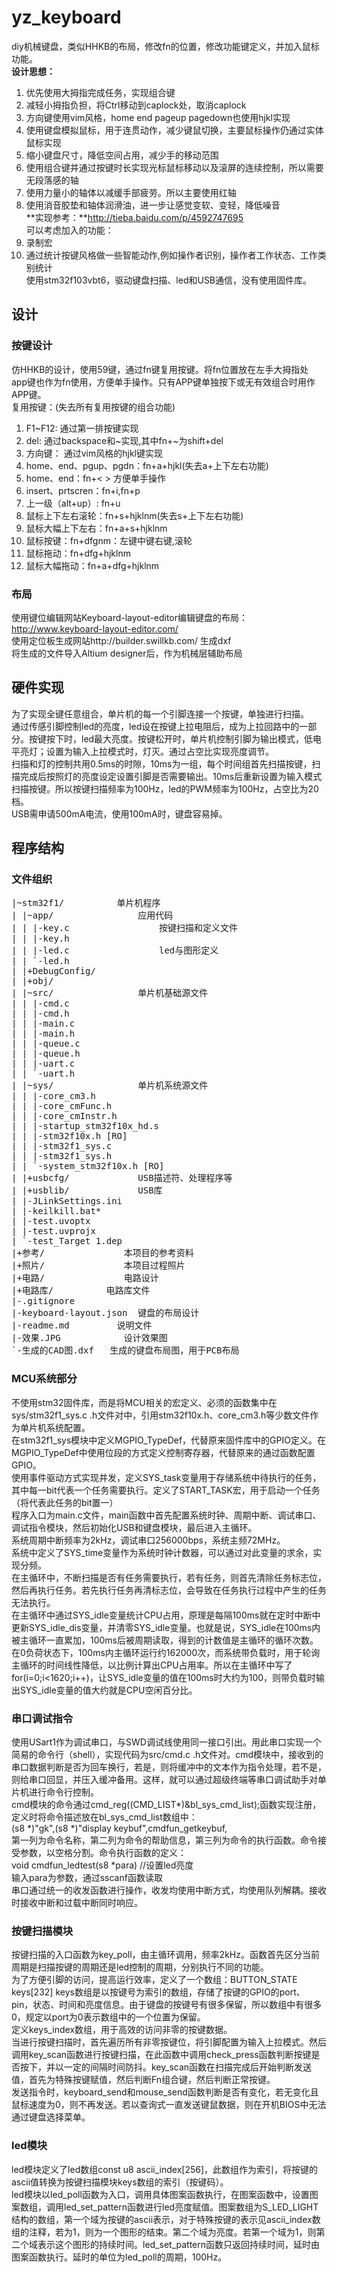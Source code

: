 yz_keyboard
========

diy机械键盘，类似HHKB的布局，修改fn的位置，修改功能键定义，并加入鼠标功能。  
**设计思想：**  
1. 优先使用大拇指完成任务，实现组合键  
2. 减轻小拇指负担，将Ctrl移动到caplock处，取消caplock  
3. 方向键使用vim风格，home end pageup pagedown也使用hjkl实现  
4. 使用键盘模拟鼠标，用于连贯动作，减少键鼠切换，主要鼠标操作仍通过实体鼠标实现  
5. 缩小键盘尺寸，降低空间占用，减少手的移动范围  
6. 使用组合键并通过按键时长实现光标鼠标移动以及滚屏的连续控制，所以需要无段落感的轴  
7. 使用力量小的轴体以减缓手部疲劳。所以主要使用红轴  
8. 使用消音胶垫和轴体润滑油，进一步让感觉变软、变轻，降低噪音  
**实现参考：**http://tieba.baidu.com/p/4592747695  
可以考虑加入的功能：  
1. 录制宏  
2. 通过统计按键风格做一些智能动作,例如操作者识别，操作者工作状态、工作类别统计  
使用stm32f103vbt6，驱动键盘扫描、led和USB通信，没有使用固件库。  

## 设计  
### 按键设计  
仿HHKB的设计，使用59键，通过fn键复用按键。将fn位置放在左手大拇指处  
app键也作为fn使用，方便单手操作。只有APP键单独按下或无有效组合时用作APP键。  
复用按键：(失去所有复用按键的组合功能)  
1. F1~F12: 通过第一排按键实现  
2. del: 通过backspace和~实现,其中fn+~为shift+del  
3. 方向键： 通过vim风格的hjkl键实现  
4. home、end、pgup、pgdn：fn+a+hjkl(失去a+上下左右功能)  
5. home、end：fn+< > 方便单手操作  
6. insert、prtscren：fn+i,fn+p  
7. 上一级（alt+up）: fn+u  
8. 鼠标上下左右滚轮：fn+s+hjklnm(失去s+上下左右功能)  
9. 鼠标大幅上下左右：fn+a+s+hjklnm  
10. 鼠标按键：fn+dfgnm：左键中键右键,滚轮  
11. 鼠标拖动：fn+dfg+hjklnm  
12. 鼠标大幅拖动：fn+a+dfg+hjklnm  
### 布局  
使用键位编辑网站Keyboard-layout-editor编辑键盘的布局：http://www.keyboard-layout-editor.com/  
使用定位板生成网站http://builder.swillkb.com/  生成dxf  
将生成的文件导入Altium designer后，作为机械层辅助布局  

## 硬件实现  
为了实现全键任意组合，单片机的每一个引脚连接一个按键，单独进行扫描。  
通过传感引脚控制led的亮度，led设在按键上拉电阻后，成为上拉回路中的一部分。按键按下时，led最大亮度。按键松开时，单片机控制引脚为输出模式，低电平亮灯；设置为输入上拉模式时，灯灭。通过占空比实现亮度调节。  
扫描和灯的控制共用0.5ms的时隙，10ms为一组，每个时间组首先扫描按键，扫描完成后按照灯的亮度设定设置引脚是否需要输出。10ms后重新设置为输入模式扫描按键。所以按键扫描频率为100Hz，led的PWM频率为100Hz，占空比为20档。  
USB需申请500mA电流，使用100mA时，键盘容易掉。  

## 程序结构  
### 文件组织  
<pre>
|~stm32f1/			单片机程序
| |~app/				应用代码
| | |-key.c					按键扫描和定义文件
| | |-key.h
| | |-led.c					led与图形定义
| | `-led.h
| |+DebugConfig/
| |+obj/
| |~src/				单片机基础源文件
| | |-cmd.c
| | |-cmd.h
| | |-main.c
| | |-main.h
| | |-queue.c
| | |-queue.h
| | |-uart.c
| | `-uart.h
| |~sys/				单片机系统源文件
| | |-core_cm3.h
| | |-core_cmFunc.h
| | |-core_cmInstr.h
| | |-startup_stm32f10x_hd.s
| | |-stm32f10x.h [RO]
| | |-stm32f1_sys.c
| | |-stm32f1_sys.h
| | `-system_stm32f10x.h [RO]
| |+usbcfg/				USB描述符、处理程序等
| |+usblib/				USB库
| |-JLinkSettings.ini
| |-keilkill.bat*
| |-test.uvoptx
| |-test.uvprojx
| `-test_Target 1.dep
|+参考/				本项目的参考资料
|+照片/				本项目过程照片
|+电路/				电路设计
|+电路库/			电路库文件
|-.gitignore
|-keyboard-layout.json	键盘的布局设计
|-readme.md			说明文件
|-效果.JPG			设计效果图
`-生成的CAD图.dxf	生成的键盘布局图，用于PCB布局
</pre>  

### MCU系统部分  
不使用stm32固件库，而是将MCU相关的宏定义、必须的函数集中在sys/stm32f1_sys.c .h文件对中，引用stm32f10x.h、core_cm3.h等少数文件作为单片机系统配置。  
在stm32f1_sys模块中定义MGPIO_TypeDef，代替原来固件库中的GPIO定义。在MGPIO_TypeDef中使用位段的方式定义控制寄存器，代替原来的通过函数配置GPIO。  
使用事件驱动方式实现并发，定义SYS_task变量用于存储系统中待执行的任务，其中每一bit代表一个任务需要执行。定义了START_TASK宏，用于启动一个任务（将代表此任务的bit置一）  
程序入口为main.c文件，main函数中首先配置系统时钟、周期中断、调试串口、调试指令模块，然后初始化USB和键盘模块，最后进入主循环。  
系统周期中断频率为2kHz，调试串口256000bps，系统主频72MHz。  
系统中定义了SYS_time变量作为系统时钟计数器，可以通过对此变量的求余，实现分频。  
在主循环中，不断扫描是否有任务需要执行，若有任务，则首先清除任务标志位，然后再执行任务。若先执行任务再清标志位，会导致在任务执行过程中产生的任务无法执行。  
在主循环中通过SYS_idle变量统计CPU占用，原理是每隔100ms就在定时中断中更新SYS_idle_dis变量，并清零SYS_idle变量。也就是说，SYS_idle在100ms内被主循环一直累加，100ms后被周期读取，得到的计数值是主循环的循环次数。在0负荷状态下，100ms内主循环运行约162000次，而系统带负载时，用于轮询主循环的时间线性降低，以比例计算出CPU占用率。所以在主循环中写了for(i=0;i<1620;i++)，让SYS_idle变量的值在100ms时大约为100，则带负载时输出SYS_idle变量的值大约就是CPU空闲百分比。  

### 串口调试指令  
使用USart1作为调试串口，与SWD调试线使用同一接口引出。用此串口实现一个简易的命令行（shell），实现代码为src/cmd.c .h文件对。cmd模块中，接收到的串口数据判断是否为回车换行，若是，则将缓冲中的文本作为指令处理，若不是，则给串口回显，并压入缓冲备用。这样，就可以通过超级终端等串口调试助手对单片机进行命令行控制。  
cmd模块的命令通过cmd_reg((CMD_LIST*)&bl_sys_cmd_list);函数实现注册，定义时将命令描述放在bl_sys_cmd_list数组中：  
(s8 *)"gk",(s8 *)"display keybuf",cmdfun_getkeybuf,  
第一列为命令名称，第二列为命令的帮助信息，第三列为命令的执行函数。命令接受参数，以空格分割。命令执行函数的定义：  
void cmdfun_ledtest(s8 *para) //设置led亮度  
输入para为参数，通过sscanf函数读取  
串口通过统一的收发函数进行操作，收发均使用中断方式，均使用队列解耦。接收时接收中断和过载中断同时响应。  

### 按键扫描模块  
按键扫描的入口函数为key_poll，由主循环调用，频率2kHz。函数首先区分当前周期是扫描按键的周期还是led控制的周期，分别执行不同的功能。  
为了方便引脚的访问，提高运行效率，定义了一个数组：BUTTON_STATE keys[232]
keys数组是以按键号为索引的数组，存储了按键的GPIO的port、pin，状态、时间和亮度信息。由于键盘的按键号有很多保留，所以数组中有很多0，规定以port为0表示数组中的一个位置为保留。  
定义keys_index数组，用于高效的访问非零的按键数据。  
当进行按键扫描时，首先遍历所有非零按键位，将引脚配置为输入上拉模式。然后调用key_scan函数进行按键扫描，在此函数中调用check_press函数判断按键是否按下，并以一定的间隔时间防抖。key_scan函数在扫描完成后开始判断发送值，首先为特殊按键赋值，然后判断Fn组合键，然后判断正常按键。  
发送指令时，keyboard_send和mouse_send函数判断是否有变化，若无变化且鼠标速度为0，则不再发送。若以查询式一直发送键鼠数据，则在开机BIOS中无法通过键盘选择菜单。  
### led模块  
led模块定义了led数组const u8 ascii_index[256]，此数组作为索引，将按键的ascii值转换为按键扫描模块keys数组的索引（按键码）。  
led模块以led_poll函数为入口，调用具体图案函数执行，在图案函数中，设置图案数组，调用led_set_pattern函数进行led亮度赋值。图案数组为S_LED_LIGHT结构的数组，第一个域为按键的ascii表示，对于特殊按键的表示见ascii_index数组的注释，若为1，则为一个图形的结束。第二个域为亮度。若第一个域为1，则第二个域表示这个图形的持续时间。led_set_pattern函数只返回持续时间，延时由图案函数执行。延时的单位为led_poll的周期，100Hz。  


